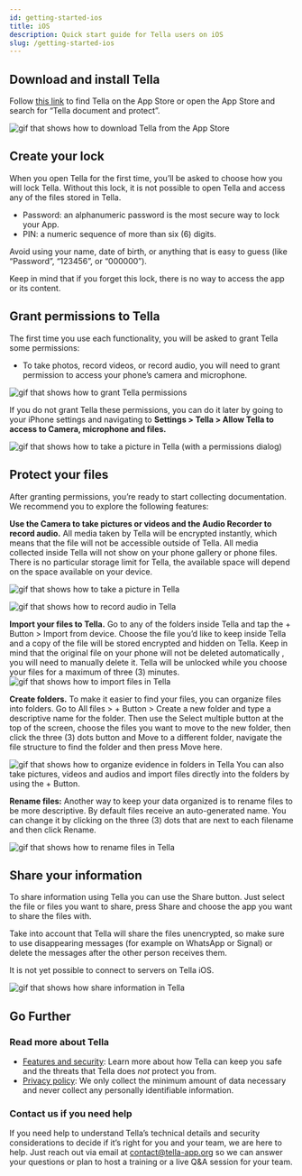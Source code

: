 ```yaml
---
id: getting-started-ios
title: iOS
description: Quick start guide for Tella users on iOS
slug: /getting-started-ios
---
```



## Download and install Tella
Follow [this link](https://apps.apple.com/us/app/tella-document-protect/id1598152580) to find Tella on the App Store or open the App Store and search for “Tella document and protect”.

![gif that shows how to download Tella from the App Store](/img/getting-started/ios/find-and-download.gif "find and download gif")



## Create your lock
When you open Tella for the first time, you’ll be asked to choose how you will lock Tella. Without this lock, it is not possible to open Tella and access any of the files stored in Tella. 



* Password: an alphanumeric password is the most secure way to lock your App.
* PIN: a numeric sequence of more than six (6) digits.

Avoid using your name, date of birth, or anything that is easy to guess (like “Password”, “123456”, or “000000”).

Keep in mind that if you forget this lock, there is no way to access the app or its content.



## Grant permissions to Tella
The first time you use each functionality, you will be asked to grant Tella some permissions:



* To take photos, record videos, or record audio, you will need to grant permission to access your phone’s camera and microphone.



![gif that shows how to grant Tella permissions](/img/getting-started/ios/granting-permissions.gif "grating permission gif")


If you do not grant Tella these permissions, you can do it later by going to your iPhone settings and navigating to **Settings > Tella > Allow Tella to access to Camera, microphone and files.**

![gif that shows how to take a picture in Tella (with a permissions dialog)](/img/getting-started/ios/taking-picture-permissions.gif "taking picture on Tella")



## Protect your files
After granting permissions, you’re ready to start collecting documentation. We recommend you to explore the following features:

**Use the Camera to take pictures or videos and the Audio Recorder to record audio.** All media taken by Tella will be encrypted instantly, which means that the file will not be accessible outside of Tella. All media collected inside Tella will not show on your phone gallery or phone files. There is no particular storage limit for Tella, the available space will depend on the space available on your device. 



![gif that shows how to take a picture in Tella](/img/getting-started/ios/picture.gif "take a picture in Tella")
     


![gif that shows how to record audio in Tella](/img/getting-started/ios/recording.gif "record audio in Tella")


**Import your files to Tella.** Go to any of the folders inside Tella and tap the + Button > Import from device. Choose the file you’d like to keep inside Tella and a copy of the file will be stored encrypted and hidden on Tella. Keep in mind that the original file on your phone will not be deleted automatically , you will need to manually delete it. Tella will be unlocked while you choose your files for a maximum of three (3) minutes.
![gif that shows how to import files in Tella](/img/getting-started/ios/import-files.gif "import files in Tella")


**Create folders.** To make it easier to find your files, you can organize files into folders. Go to All files > + Button > Create a new folder and type a descriptive name for the folder. Then use the Select multiple button at the top of the screen, choose the files you want to move to the new folder, then click the three (3) dots button and Move to a different folder, navigate the file structure to find the folder and then press Move here.

![gif that shows how to organize evidence in folders in Tella](/img/getting-started/ios/folders.gif "folders in Tella")
You can also take pictures, videos and audios and import files directly into the folders by using the + Button.

**Rename files:** Another way to keep your data organized is to rename files to be more descriptive. By default files receive an auto-generated name. You can change it by clicking on the three (3) dots that are next to each filename and then click Rename.

![gif that shows how to rename files in Tella](/img/getting-started/ios/rename.gif "rename files in Tella")


## Share your information
To share information using Tella you can use the Share button. Just select the file or files you want to share, press Share and choose the app you want to share the files with. 

Take into account that Tella will share the files unencrypted, so make sure to use disappearing messages (for example on WhatsApp or Signal) or delete the messages after the other person receives them.
    

It is not yet possible to connect to servers on Tella iOS.

![gif that shows how share information in Tella](/img/getting-started/ios/share.gif "share information in Tella")


## Go Further

### Read more about Tella


* [Features and security](/security-and-privacy): Learn more about how Tella can keep you safe and the threats that Tella does _not_ protect you from.
* [Privacy policy](https://docs.tella-app.org/p/U-EOn57whEMiwr/Tella-Privacy-Policy): We only collect the minimum amount of data necessary and never collect any personally identifiable information.


### Contact us if you need help

If you need help to understand Tella’s technical details and security considerations to decide if it’s right for you and your team, we are here to help. Just reach out via email at [contact@tella-app.org](mailto:contact@tella-app.org) so we can answer your questions or plan to host a training or a live Q&A session for your team.


